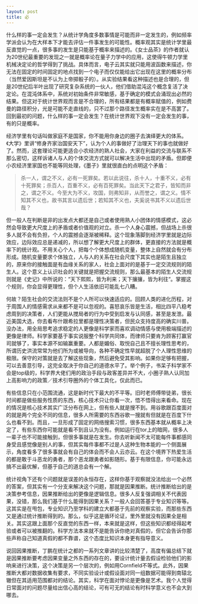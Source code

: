 ```yaml
---
layout: post
title: 必
---
```


什么样的事一定会发生？从统计学角度多数事情是可能而非一定发生的，例如频率学派会认为在大样本下才能去评估一件事发生的可能性。概率观其实是统计学里最反直觉的一点，很多事的发生是只能基于概率来描述的。《女士品茶》的作者就认为20世纪最重要的发现之一就是概率论在量子力学中的应用，这使得牛顿力学里机械决定论的哲学得到了挑战。具体而言，电子云其实就只能用波函数来描述，你无法在固定的时间固定的地点找到一个电子而仅仅能给出它出现在这里的概率分布（当然爱因斯坦是不认为上帝掷骰子的）。从实验结果看这种描述也是合理的，但是20世纪后半叶出现了研究复杂系统的一伙人，他们借助混沌这个概念复活了决定论。在混沌体系中，系统对初始条件非常敏感，基于确定的模式会涌现出必然的结果。但这对于统计世界观而言是不合理的，所有结果都是有概率赋值的，例如费曼的路径积分，光是可能不走直线的，只不过那个路径发生概率实在是不高罢了。回到最初的问题，什么样的事一定会发生？在统计世界观下没有一定会发生的事，有的只是概率。

经济学里有句话叫做家庭不是国家，你不能用你身边的圈子去演绎更大的体系。《大学》里讲“修身齐家治国安天下”，认为个人的事做好了治理天下的事也就做好了。然而，这套理论可能更适合小农经济的熟人社会，大家在利益的交流与联系不那么密切，这样诉诸人与人的个体交流方式就可以解决生活中出现的矛盾。但即便小农经济里家国也不能等同处理，《墨子》里就很直白的点明这个矛盾：

> 杀一人，谓之不义，必有一死罪矣。若以此说往，杀十人，十重不义，必有十死罪矣；杀百人，百重不义，必有百死罪矣。当此天下之君子，皆知而非之，谓之不义。今至大为不义，攻国，则弗知非，从而誉之，谓之义。情不知其不义也，故书其言以遗后世；若知其不义也，夫奚说书其不义以遗后世哉？

但一般人在判断是非的出发点大都还是自己或者使用熟人小团体的情感模式，这必然会导致更大尺度上的矛盾或者价值观的对立。杀一个人身心震撼，但战场上杀很多人就不会有负担，个人的震撼会逐渐被稀释。这个现象落脚到经济学里就是边际效应，边际效应总是递减的，所以想了解更大尺度上的群体，更直接的方法就是概率下的统计观。不用关心个人，把每个个体想成随机变量，整体上自然就会有分布形成。随机变量要求个体独立，人与人的关系在社会尺度下其实也是陌生且独立的，原来你的接触面是有血缘关系的家人，社会上面对的是基于一定交流规则的陌生人。这个意义上认识社会的关键就是把握交流规则，那么最基本的陌生人交流规则就是《史记》中所说的：“天下熙熙，皆为利来；天下攘攘，皆为利往“。掌握这个规则，你会显得更理性，但个人生活依旧可能乱七八糟。

何故？陌生社会的交流法则不是个人所可以快速适应的。回顾人类的进化历程，对于周围人的情感需求从来都不是可以忽视的。喜怒哀乐皆是生活，相比四平八稳考虑周到的决策者，人们更能从搅局者的行为中受到启发与认同感，甚至是发泄。最近美国大选，你去看布什跟希拉里都是理性决策者，但民众支持度高的确实川普。没办法，用全局思考追求稳定的人更像是科学家而喜欢调动情感与使用极端描述的更像是律师。科学家要基于事实说服整个科学共同体，而律师只要肯为顾客打赢官司就够了，事实本源不如输赢重要。人都是媚俗、取悦自己且不擅长理性思考的，所谓历史洪流常常为他们所为或被导向，各种不确定性早就超脱了个人理性思维的极限。保守的对策就是去了解这些现象，然后避免受其影响。如果你足够有把握，可以去善意引导，这完全取决于你自己的道德水平了。举个例子，书呆子科学家不会是top级的，科学界大佬们用的政治手段与政客差异并不大，小圈子熟人认同加上高影响力的政策／技术引导圈外的个体工具化，仅此而已。

有些信息只在小范围流通，这是新时代下最大的不平等。旧时老师傅带徒弟，很长时间都是做些服务性质的东西，核心技术只让你看一次，悟不悟得出来看命。现在的情况是核心技术其实广泛分布在网上，但有些人就是搜不到。用谷歌跟百度面对的就是两个完全不同的信息，很多人所需要的东西谷歌一搜就有但就是在百度下什么也看不到。而且，一旦形成了固定的网络搜索习惯，很多东西基本就从概率上决定了，有些东西你可能就是看不到且认为没有。例如运行在tor上的暗网，很多人一辈子也不可能接触到，但很多事就是在发生。你去听新闻不太可能每件事都感同身受且感觉像是别人的事，但其实每件事都不过是人这种生物本能的一个侧面展示，角度看多了很多事就会有自己的体会而不会人云亦云。在这个境界下热爱生活的都是敢于斗恶龙的勇者，那个恶龙跟勇者如影随形。基于有限信息，你可能永远搞不出最优解，但基于自己的道总会有一个解。

统计视角下还有个问题就是误差的永恒存在，这样你基于观察就没法给出一个必然的答案，但其实有一个分支来解决这个问题，那就是因果推断。统计推断给出的是决策参考信息，因果推断给出的更像是逻辑信息。很多人反复强调相关不代表因果，没错，那么我们基于什么能得到因果关系？一般人会回答基于专业知识等等。这其实是在甩包，专业知识乃至学科的建立大都基于先前的观察实验，而那些东西又是通过统计推断得到的。那么，似乎这是循环论证，里外里就没有因果全是相关。其实这跟上面那个反直觉的东西一样，本来就是这样，但这些知识都经得起考验或者可以被推翻的。科学方法本来就不是能告诉你绝对真假的，但它会告诉你那些声称自己知道真假的都不靠谱，这个态度比知识本身更有指导意义。

说回因果推断，丁鹏在统计之都的一系列文章讲的比较清楚了，高度有偏总结下就是因果推断要考虑因果变量之外东西的存在的，要设计统计量去假设检验他们的影响来进行决策，这个决策是另一个层次的，例如用Cornfield不等式。此外，因果推断大都对数据收集有要求，不同实验设计或假设面对同一组数据可能得到南辕北辙但在其适用范围都对的结论。其实，科学在面对悖论是更像是艺术。我个人觉得日常面对的问题尽量给出信心高的结论，可有可无的结论有时科学意义也不会大到哪去。